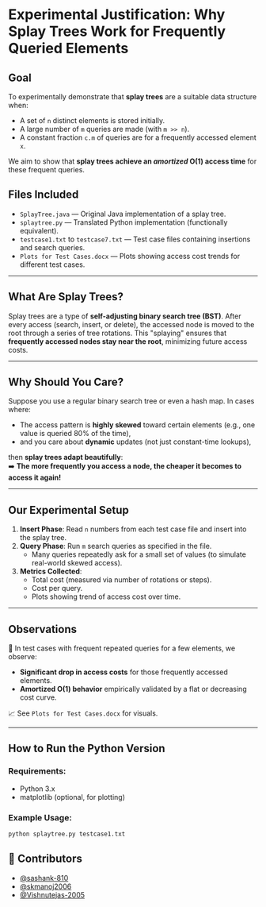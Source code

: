 # Experimental Justification: Why Splay Trees Work for Frequently Queried Elements

## Goal
To experimentally demonstrate that **splay trees** are a suitable data structure when:
- A set of `n` distinct elements is stored initially.
- A large number of `m` queries are made (with `m >> n`).
- A constant fraction `c.m` of queries are for a frequently accessed element `x`.

We aim to show that **splay trees achieve an *amortized* O(1) access time** for these frequent queries.

## Files Included
- `SplayTree.java` — Original Java implementation of a splay tree.
- `splaytree.py` — Translated Python implementation (functionally equivalent).
- `testcase1.txt` to `testcase7.txt` — Test case files containing insertions and search queries.
- `Plots for Test Cases.docx` — Plots showing access cost trends for different test cases.

---

## What Are Splay Trees?

Splay trees are a type of **self-adjusting binary search tree (BST)**. After every access (search, insert, or delete), the accessed node is moved to the root through a series of tree rotations. This "splaying" ensures that **frequently accessed nodes stay near the root**, minimizing future access costs.

---

## Why Should You Care?

Suppose you use a regular binary search tree or even a hash map. In cases where:
- The access pattern is **highly skewed** toward certain elements (e.g., one value is queried 80% of the time),
- and you care about **dynamic** updates (not just constant-time lookups),

then **splay trees adapt beautifully**:  
➡️ **The more frequently you access a node, the cheaper it becomes to access it again!**

---

## Our Experimental Setup

1. **Insert Phase**: Read `n` numbers from each test case file and insert into the splay tree.
2. **Query Phase**: Run `m` search queries as specified in the file.
   - Many queries repeatedly ask for a small set of values (to simulate real-world skewed access).
3. **Metrics Collected**:
   - Total cost (measured via number of rotations or steps).
   - Cost per query.
   - Plots showing trend of access cost over time.

---

## Observations

📌 In test cases with frequent repeated queries for a few elements, we observe:
- **Significant drop in access costs** for those frequently accessed elements.
- **Amortized O(1) behavior** empirically validated by a flat or decreasing cost curve.

📈 See `Plots for Test Cases.docx` for visuals.

---

## How to Run the Python Version

### Requirements:
- Python 3.x
- matplotlib (optional, for plotting)

### Example Usage:
```bash
python splaytree.py testcase1.txt
```
## 👥 Contributors

- [@sashank-810](https://github.com/sashank-810)
- [@skmanoj2006](https://github.com/skmanoj2006)
- [@Vishnutejas-2005](https://github.com/Vishnutejas-2005)
